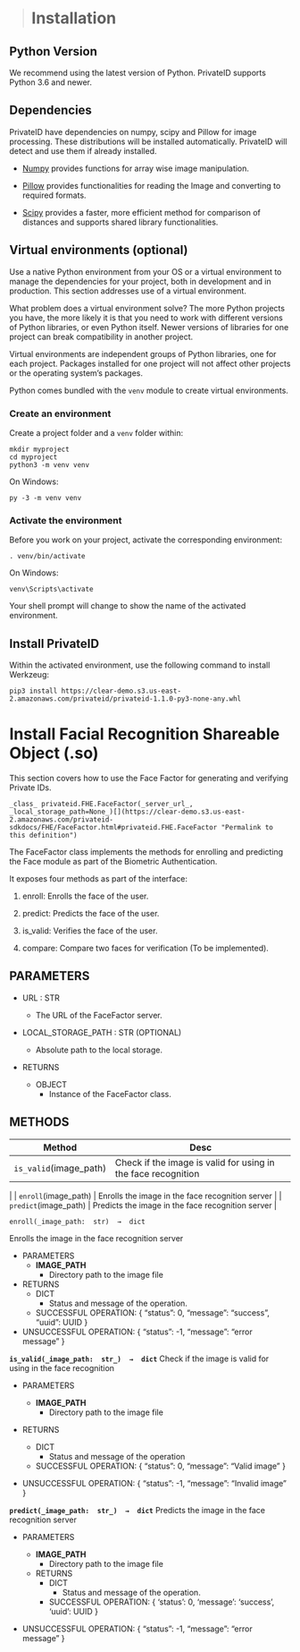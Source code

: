 > # Installation[](https://clear-demo.s3.us-east-2.amazonaws.com/privateid-sdkdocs/installation.html#installation "Permalink to this headline")

## Python Version

We recommend using the latest version of Python. PrivateID supports Python 3.6 and newer.

## Dependencies

PrivateID have dependencies on numpy, scipy and Pillow for image processing. These distributions will be installed automatically. PrivateID will detect and use them if already installed.

-   [Numpy](https://pypi.org/project/numpy/)  provides functions for array wise image manipulation.
    
-   [Pillow](https://pypi.org/project/Pillow/)  provides functionalities for reading the Image and converting to required formats.
    
-   [Scipy](https://pypi.org/project/scipy/)  provides a faster, more efficient method for comparison of distances and supports shared library functionalities.
    

## Virtual environments (optional)

Use a native Python environment from your OS or a virtual environment to manage the dependencies for your project, both in development and in production. This section addresses use of a virtual environment.

What problem does a virtual environment solve? The more Python projects you have, the more likely it is that you need to work with different versions of Python libraries, or even Python itself. Newer versions of libraries for one project can break compatibility in another project.

Virtual environments are independent groups of Python libraries, one for each project. Packages installed for one project will not affect other projects or the operating system’s packages.

Python comes bundled with the  `venv`  module to create virtual environments.

### Create an environment

Create a project folder and a  `venv`  folder within:

    mkdir myproject
    cd myproject
    python3 -m venv venv

On Windows:

    py -3 -m venv venv

### Activate the environment

Before you work on your project, activate the corresponding environment:

    . venv/bin/activate

On Windows:

    venv\Scripts\activate

Your shell prompt will change to show the name of the activated environment.

## Install PrivateID

Within the activated environment, use the following command to install Werkzeug:

    pip3 install https://clear-demo.s3.us-east-2.amazonaws.com/privateid/privateid-1.1.0-py3-none-any.whl

# Install Facial Recognition Shareable Object (.so)

This section covers how to use the Face Factor for generating and verifying Private IDs.

    _class_ privateid.FHE.FaceFactor(_server_url_,  _local_storage_path=None_)[](https://clear-demo.s3.us-east-2.amazonaws.com/privateid-sdkdocs/FHE/FaceFactor.html#privateid.FHE.FaceFactor "Permalink to this definition")

The FaceFactor class implements the methods for enrolling and predicting the Face module as part of the Biometric Authentication.

It exposes four methods as part of the interface:

1.  enroll: Enrolls the face of the user.
    
2.  predict: Predicts the face of the user.
    
3.  is_valid: Verifies the face of the user.
    
4.  compare: Compare two faces for verification (To be implemented).
    

## PARAMETERS

 - URL : STR
	 - The URL of the FaceFactor server.

 - LOCAL_STORAGE_PATH : STR (OPTIONAL)
	 - Absolute path to the local storage.

 - RETURNS
	 - OBJECT
		 - Instance of the FaceFactor class.

## METHODS
|Method| Desc  |
|--|--|
| `is_valid`(image_path)  | Check if the image is valid for using in the face recognition
 |
| `enroll`(image_path) | Enrolls the image in the face recognition server |
| `predict`(image_path) | Predicts the image in the face recognition server |

    enroll(_image_path:  str)  →  dict

Enrolls the image in the face recognition server

 - PARAMETERS
	 - **IMAGE_PATH**
		 - Directory path to the image file
 - RETURNS
	 - DICT
		 - Status and message of the operation.
	 - SUCCESSFUL OPERATION: 
	{
    “status”: 0, “message”: “success”, “uuid”: UUID
    }
 - UNSUCCESSFUL OPERATION:
{
“status”: -1, “message”: “error message”
}

**`is_valid(_image_path:  str_)  →  dict`**
Check if the image is valid for using in the face recognition

 - PARAMETERS
	 - **IMAGE_PATH**
		 - Directory path to the image file
 - RETURNS
	 - DICT
		 - Status and message of the operation
	 - SUCCESSFUL OPERATION:
{
“status”: 0, “message”: “Valid image”
}

 - UNSUCCESSFUL OPERATION:
{
“status”: -1, “message”: “Invalid image”
}

**`predict(_image_path:  str_)  →  dict`**
Predicts the image in the face recognition server

 - PARAMETERS
	 - **IMAGE_PATH**
		 - Directory path to the image file
	 - RETURNS
		 - DICT
			 - Status and message of the operation.
		 - SUCCESSFUL OPERATION:
{
‘status’: 0, ‘message’: ‘success’, ‘uuid’: UUID
}

 - UNSUCCESSFUL OPERATION:
{
“status”: -1, “message”: “error message”
}
